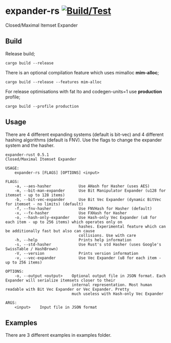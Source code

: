 # expander-rs [![Build/Test](https://github.com/gokberkkocak/expander-rs/actions/workflows/ci.yml/badge.svg)](https://github.com/gokberkkocak/expander-rs/actions/workflows/ci.yml)

Closed/Maximal Itemset Expander

## Build

Release build;

```
cargo build --release
```

There is an optional compilation feature which uses mimalloc __mim-alloc__;

```
cargo build --release --features mim-alloc
```

For release optimisations with fat lto and codegen-units=1 use __production__ profile;

```
cargo build --profile production
```


## Usage
There are 4 different expanding systems (default is bit-vec) and 4 different hashing algorithms (default is FNV). Use the flags to change the expander system and the hasher.  

```
expander-rust 0.5.1
Closed/Maximal Itemset Expander

USAGE:
    expander-rs [FLAGS] [OPTIONS] <input>

FLAGS:
    -a, --aes-hasher            Use AHash for Hasher (uses AES)
    -m, --bit-man-expander      Use Bit Manipulator Expander (u128 for itemset - up to 128 items)
    -b, --bit-vec-expander      Use Bit Vec Expander (dynamic BitVec for itemset - no limits) (default)
    -f, --fnv-hasher            Use FNVHash for Hasher (default)
    -x, --fx-hasher             Use FXHash for Hasher
    -o, --hash-only-expander    Use Hash-only Vec Expander (u8 for each item - up to 256 items) which operates only on
                                hashes. Experimental feature which can be additionally fast but also can cause
                                collisions. Use with care
    -h, --help                  Prints help information
    -s, --std-hasher            Use Rust's std Hasher (uses Google's SwissTable / HashBrown)
    -V, --version               Prints version information
    -v, --vec-expander          Use Vec Expander (u8 for each item - up to 256 items)

OPTIONS:
    -o, --output <output>    Optional output file in JSON format. Each Expander will serialize itemsets closer to their
                             internal representation. Most human readable with Bit Vec Expander or Vec Expander. Pretty
                             much useless with Hash-only Vec Expander

ARGS:
    <input>    Input file in JSON format

```

## Examples

There are 3 different examples in examples folder.
